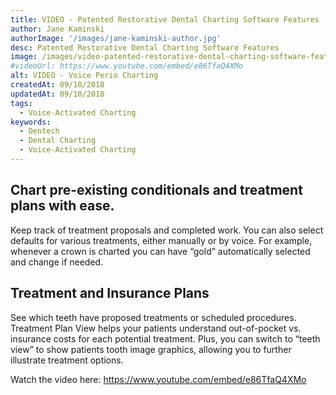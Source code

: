 ```yaml
---
title: VIDEO - Patented Restorative Dental Charting Software Features
author: Jane Kaminski
authorImage: '/images/jane-kaminski-author.jpg'
desc: Patented Restorative Dental Charting Software Features
image: /images/video-patented-restorative-dental-charting-software-features.webp
#videoUrl: https://www.youtube.com/embed/e86TfaQ4XMo
alt: VIDEO - Voice Perio Charting
createdAt: 09/10/2018
updatedAt: 09/10/2018
tags:
  - Voice-Activated Charting
keywords:
  - Dentech
  - Dental Charting
  - Voice-Activated Charting
---
```

## Chart pre-existing conditionals and treatment plans with ease.

Keep track of treatment proposals and completed work.
You can also select defaults for various treatments, either manually or by voice. For example, whenever a crown is charted you can have “gold” automatically selected and change if needed.

## Treatment and Insurance Plans

See which teeth have proposed treatments or scheduled procedures. Treatment Plan View helps your patients understand out-of-pocket vs. insurance costs for each potential treatment. Plus, you can switch to “teeth view” to show patients tooth image graphics, allowing you to further illustrate treatment options.

Watch the video here: https://www.youtube.com/embed/e86TfaQ4XMo